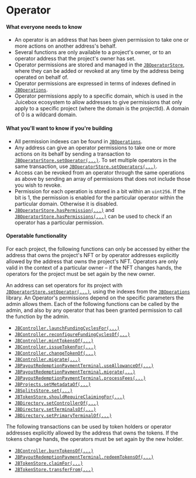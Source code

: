 # Operator

#### What everyone needs to know

* An operator is an address that has been given permission to take one or more actions on another address's behalf.
* Several functions are only available to a project's owner, or to an operator address that the project's owner has set.
* Operator permissions are stored and managed in the [`JBOperatorStore`](/api/contracts/jboperatorstore/README.md), where they can be added or revoked at any time by the address being operated on behalf of.
* Operator permissions are expressed in terms of indexes defined in [`JBOperations`](/api/libraries/jboperations.md).
* Operator permissions apply to a specific domain, which is used in the Juicebox ecosystem to allow addresses to give permissions that only apply to a specific project (where the domain is the projectId). A domain of 0 is a wildcard domain.

#### What you'll want to know if you're building

* All permission indexes can be found in [`JBOperations`](/api/libraries/jboperations.md).
* Any address can give an operator permissions to take one or more actions on its behalf by sending a transaction to [`JBOperatorStore.setOperator(...)`](/api/contracts/jboperatorstore/events/setoperator.md). To set multiple operators in the same transaction, use [`JBOperatorStore.setOperators(...)`](/api/contracts/jboperatorstore/write/setoperators.md).
* Access can be revoked from an operator through the same operations as above by sending  an array of permissions that does not include those you wish to revoke.
* Permission for each operation is stored in a bit within an `uint256`. If the bit is 1, the permission is enabled for the particular operator within the particular domain. Otherwise it is disabled.
* [`JBOperatorStore.hasPermission(...)`](/api/contracts/jboperatorstore/read/haspermission.md) and [`JBOperatorStore.hasPermissions(...)`](/api/contracts/jboperatorstore/read/haspermissions.md) can be used to check if an operator has a particular permission.

#### Operatable functionality

For each project, the following functions can only be accessed by either the address that owns the project's NFT or by operator addresses explicitly allowed by the address that owns the project's NFT. Operators are only valid in the context of a particular owner – if the NFT changes hands, the operators for the project must be set again by the new owner.

An address can set operators for its project with [`JBOperatorStore.setOperator(...)`](/api/contracts/jboperatorstore/write/setoperator.md), using the indexes from the [`JBOperations`](/api/libraries/jboperations.md) library. An Operator's permissions depend on the specific parameters the admin allows them. Each of the following functions can be called by the admin, and also by any operator that has been granted permission to call the function by the admin.

* [`JBController.launchFundingCyclesFor(...)`](/api/contracts/or-controllers/jbcontroller/write/launchfundingcyclesfor.md)
* [`JBController.reconfigureFundingCyclesOf(...)`](/api/contracts/or-controllers/jbcontroller/write/reconfigurefundingcyclesof.md)
* [`JBController.mintTokensOf(...)`](/api/contracts/or-controllers/jbcontroller/write/minttokensof.md)
* [`JBController.issueTokenFor(...)`](/api/contracts/or-controllers/jbcontroller/write/issuetokenfor.md)
* [`JBController.changeTokenOf(...)`](/api/contracts/or-controllers/jbcontroller/write/changetokenof.md)
* [`JBController.migrate(...)`](/api/contracts/or-abstract/jbpayoutredemptionpaymentterminal/write/migrate.md)
* [`JBPayoutRedemptionPaymentTerminal.useAllowanceOf(...)`](/api/contracts/or-abstract/jbpayoutredemptionpaymentterminal/write/useallowanceof.md)
* [`JBPayoutRedemptionPaymentTerminal.migrate(...)`](/api/contracts/or-abstract/jbpayoutredemptionpaymentterminal/write/migrate.md)
* [`JBPayoutRedemptionPaymentTerminal.processFees(...)`](/api/contracts/or-abstract/jbpayoutredemptionpaymentterminal/write/processfees.md)
* [`JBProjects.setMetadataOf(...)`](/api/contracts/jbprojects/write/setmetadataof.md)
* [`JBSplitsStore.set(...)`](/api/contracts/jbsplitsstore/write/set.md)
* [`JBTokenStore.shouldRequireClaimingFor(...)`](/api/contracts/jbtokenstore/write/shouldrequireclaimingfor.md)
* [`JBDirectory.setControllerOf(...)`](/api/contracts/jbdirectory/write/setcontrollerof.md)
* [`JBDirectory.setTerminalsOf(...)`](/api/contracts/jbdirectory/write/setterminalsof.md)
* [`JBDirectory.setPrimaryTerminalOf(...)`](/api/contracts/jbdirectory/write/setprimaryterminalof.md)

The following transactions can be used by token holders or operator addresses explicitly allowed by the address that owns the tokens. If the tokens change hands, the operators must be set again by the new holder.

* [`JBController.burnTokensOf(...)`](/api/contracts/or-controllers/jbcontroller/write/burntokensof.md)
* [`JBPayoutRedemptionPaymentTerminal.redeemTokensOf(...)`](/api/contracts/or-abstract/jbpayoutredemptionpaymentterminal/write/redeemtokensof.md)
* [`JBTokenStore.claimFor(...)`](/api/contracts/jbtokenstore/write/claimfor.md)
* [`JBTokenStore.transferFrom(...)`](/api/contracts/jbtokenstore/write/transferfrom.md)
